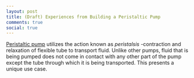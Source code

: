 ```yaml
---
layout: post
title: (Draft) Experiences from Building a Peristaltic Pump
comments: true
social: true
---
```


<a href="http://en.wikipedia.org/wiki/Peristaltic_pump" target="_blank">Peristaltic pump</a> utilizes the action known as *peristalsis* -contraction and relaxation of flexible tube to transport fluid. Unlike other pumps, fluid that is being pumped does not come in contact with any other part of the pump except the tube through which it is  being transported. This presents a unique use case. 
